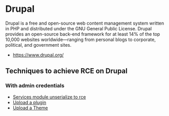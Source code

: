 # Drupal

Drupal is a free and open-source web content management system written in PHP and distributed under the GNU General Public License. Drupal provides an open-source back-end framework for at least 14% of the top 10,000 websites worldwide—ranging from personal blogs to corporate, political, and government sites.

 - https://www.drupal.org/

## Techniques to achieve RCE on Drupal

### With admin credentials

 - [Services module unserialize to rce](./techniques/Services-module-unserialize-to-rce/README.md)
 - [Upload a plugin](./techniques/Upload-a-plugin/README.md)
 - [Upload a Theme](./techniques/Upload-a-theme/README.md)
